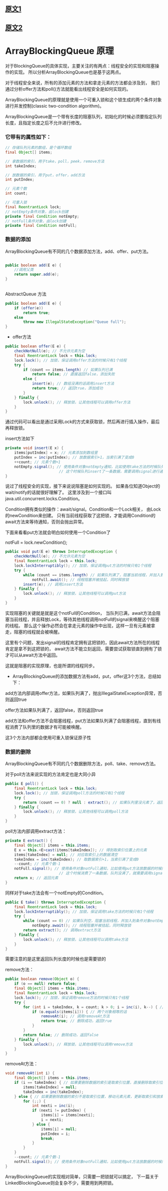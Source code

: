 
## [原文1](https://fangjian0423.github.io/2016/05/10/java-arrayblockingqueue-linkedblockingqueue-analysis/)
## [原文2](http://www.cnblogs.com/wanly3643/p/3903214.html)

# ArrayBlockingQueue 原理


对于BlockingQueue的具体实现，主要关注的有两点：线程安全的实现和阻塞操作的实现。
所以分析ArrayBlockingQueue也是基于这两点。

对于线程安全来说，所有的添加元素的方法和拿走元素的方法都会涉及到，
我们通过分析offer方法和poll()方法就能看出线程安全是如何实现的。


ArrayBlockingQueue的原理就是使用一个可重入锁和这个锁生成的两个条件对象进行并发控制(classic two-condition algorithm)。

ArrayBlockingQueue是一个带有长度的阻塞队列，初始化的时候必须要指定队列长度，且指定长度之后不允许进行修改。

### 它带有的属性如下：

```java
// 存储队列元素的数组，是个循环数组
final Object[] items;

// 拿数据的索引，用于take，poll，peek，remove方法
int takeIndex;

// 放数据的索引，用于put，offer，add方法
int putIndex;

// 元素个数
int count;

// 可重入锁
final ReentrantLock lock;
// notEmpty条件对象，由lock创建
private final Condition notEmpty;
// notFull条件对象，由lock创建
private final Condition notFull;

```

### 数据的添加
ArrayBlockingQueue有不同的几个数据添加方法，add、offer、put方法。

```java

public boolean add(E e) {
    //调用父类
    return super.add(e);
}
 
```
AbstractQueue 方法
```java
public boolean add(E e) {
    if (offer(e))
        return true;
    else
        throw new IllegalStateException("Queue full");
}
```

- offer方法
```java
public boolean offer(E e) {
    checkNotNull(e); // 不允许元素为空
    final ReentrantLock lock = this.lock;
    lock.lock(); // 加锁，保证调用offer方法的时候只有1个线程
    try {
        if (count == items.length) // 如果队列已满
            return false; // 直接返回false，添加失败
        else {
            insert(e); // 数组没满的话调用insert方法
            return true; // 返回true，添加成功
        }
    } finally {
        lock.unlock(); // 释放锁，让其他线程可以调用offer方法
    }
}
```

通过代码可以看出是通过采用Lock的方式来获取锁，然后再进行插入操作，最后再释放锁。

insert方法如下

```java
private void insert(E x) {
    items[putIndex] = x; // 元素添加到数组里
    putIndex = inc(putIndex); // 放数据索引+1，当索引满了变成0
    ++count; // 元素个数+1
    notEmpty.signal(); // 使用条件对象notEmpty通知，比如使用take方法的时候队列里没有数据，被阻塞。
                        // 这个时候队列insert了一条数据，需要调用signal进行通知
}
```

说过了线程安全的实现，接下来说说阻塞是如何实现的。
如果各位知道Object的wait/notify的话就很好理解了。
这里涉及到一个接口叫java.util.concurrent.locks.Condition。

Condition拥有类似的操作：await/signal。Condition和一个Lock相关，
由Lock的newCondition来创建。
只有当前线程获取了这把锁，才能调用Condition的await方法来等待通知，否则会抛出异常。

下面来看看put方法就会明白如何使用一个Condition了

notFull =  lock.newCondition();
```java
public void put(E e) throws InterruptedException {
    checkNotNull(e); // 不允许元素为空
    final ReentrantLock lock = this.lock;
    lock.lockInterruptibly(); // 加锁，保证调用put方法的时候只有1个线程
    try {
        while (count == items.length) // 如果队列满了，阻塞当前线程，并加入到条件对象notFull的等待队列里
            notFull.await(); // 线程阻塞并被挂起，同时释放锁
        insert(e); // 调用insert方法
    } finally {
        lock.unlock(); // 释放锁，让其他线程可以调用put方法
    }
}

```

实现阻塞的关键就是就是这个notFull的Condition，
当队列已满，await方法会阻塞当前线程，并且释放Lock，等待其他线程调用notFull的signal来唤醒这个阻塞的线程。
那么这个操作必然会在拿走元素的操作中出现，这样一旦有元素被拿走，阻塞的线程就会被唤醒。

这里有个问题，发出signal的线程肯定拥有这把锁的，因此await方法所在的线程肯定是拿不到这把锁的，
await方法不能立刻返回，需要尝试获取锁直到拥有了锁才可以从await方法中返回。

这就是阻塞的实现原理，也是所谓的线程同步。


- ArrayBlockingQueue的添加数据方法有add，put，offer这3个方法，总结如下：

add方法内部调用offer方法，如果队列满了，抛出IllegalStateException异常，否则返回true

offer方法如果队列满了，返回false，否则返回true

add方法和offer方法不会阻塞线程，put方法如果队列满了会阻塞线程，直到有线程消费了队列里的数据才有可能被唤醒。

这3个方法内部都会使用可重入锁保证原子性


### 数据的删除

ArrayBlockingQueue有不同的几个数据删除方法，poll、take、remove方法。

对于poll方法来说实现的方法肯定也是大同小异

```java
public E poll() {
    final ReentrantLock lock = this.lock;
    lock.lock(); // 加锁，保证调用poll方法的时候只有1个线程
    try {
        return (count == 0) ? null : extract(); // 如果队列里没元素了，返回null，否则调用extract方法
    } finally {
        lock.unlock(); // 释放锁，让其他线程可以调用poll方法
    }
}
```
poll方法内部调用extract方法：
```java
private E extract() {
    final Object[] items = this.items;
    E x = this.<E>cast(items[takeIndex]); // 得到取索引位置上的元素
    items[takeIndex] = null; // 对应取索引上的数据清空
    takeIndex = inc(takeIndex); // 取数据索引+1，当索引满了变成0
    --count; // 元素个数-1
    notFull.signal(); // 使用条件对象notFull通知，比如使用put方法放数据的时候队列已满，被阻塞。
                        // 这个时候消费了一条数据，队列没满了，就需要调用signal进行通知
    return x; // 返回元素
}
```

同样对于take方法会有一个notEmpty的Condition。

```java
public E take() throws InterruptedException {
    final ReentrantLock lock = this.lock;
    lock.lockInterruptibly(); // 加锁，保证调用take方法的时候只有1个线程
    try {
        while (count == 0) // 如果队列空，阻塞当前线程，并加入到条件对象notEmpty的等待队列里
            notEmpty.await(); // 线程阻塞并被挂起，同时释放锁
        return extract(); // 调用extract方法
    } finally {
        lock.unlock(); // 释放锁，让其他线程可以调用take方法
    }
}
``` 
需要注意的是这里返回队列长度的时候也是需要锁的

remove方法：
```java
public boolean remove(Object o) {
    if (o == null) return false;
    final Object[] items = this.items;
    final ReentrantLock lock = this.lock;
    lock.lock(); // 加锁，保证调用remove方法的时候只有1个线程
    try {
        for (int i = takeIndex, k = count; k > 0; i = inc(i), k--) { // 遍历元素
            if (o.equals(items[i])) { // 两个对象相等的话
                removeAt(i); // 调用removeAt方法
                return true; // 删除成功，返回true
            }
        }
        return false; // 删除成功，返回false
    } finally {
        lock.unlock(); // 释放锁，让其他线程可以调用remove方法
    }
}
```

removeAt方法：

```java
void removeAt(int i) {
    final Object[] items = this.items;
    if (i == takeIndex) { // 如果要删除数据的索引是取索引位置，直接删除取索引位置上的数据，然后取索引+1即可
        items[takeIndex] = null;
        takeIndex = inc(takeIndex);
    } else { // 如果要删除数据的索引不是取索引位置，移动元素元素，更新取索引和放索引的值
        for (;;) {
            int nexti = inc(i);
            if (nexti != putIndex) {
                items[i] = items[nexti];
                i = nexti;
            } else {
                items[i] = null;
                putIndex = i;
                break;
            }
        }
    }
    --count; // 元素个数-1
    notFull.signal(); // 使用条件对象notFull通知，比如使用put方法放数据的时候队列已满，被阻塞。这个时候消费了一条数据，队列没满了，就需要调用signal进行通知 
}
```
 
ArrayBlockingQueue的实现相对简单，只需要一把锁就可以搞定，
下一篇关于LinkedBlockingQueue则会复杂不少，需要用到两把锁。

